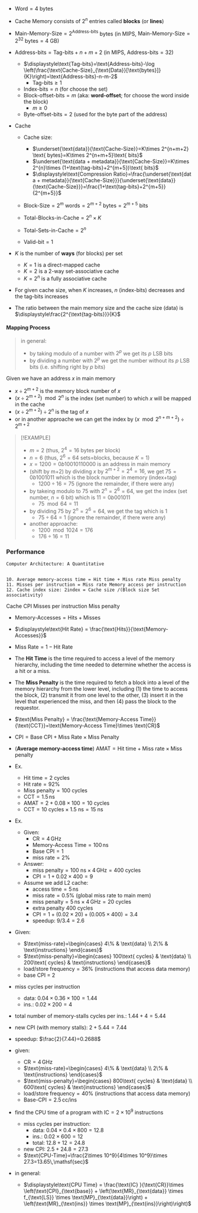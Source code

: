 - $\text{Word}=4\text{ bytes}$
- Cache Memory consists of $2^n$ entries called **blocks** (or **lines**)
- $\text{Main-Memory-Size}=2^{\text{Address-bits}}$ bytes (in MIPS, $\text{Main-Memory-Size}=2^{32}\text{ bytes}=4\text{ GB}$)
- $\text{Address-bits}=\text{Tag-bits}+n+m+2$ (in MIPS, $\text{Address-bits}=32$)
	- $\displaystyle\text{Tag-bits}=\text{Address-bits}-\log \left(\frac{\text{Cache-Size}_{\text{Data}}[\text{bytes}]}{K}\right)=\text{Address-bits}-n-m-2$
		- $\text{Tag-bits}\geq 1$
	- $\text{Index-bits}=n$ (for choose the set)
	- $\text{Block-offset-bits}=m$ (aka: **word-offset**; for choose the word inside the block)
		- $m\geq 0$
	- $\text{Byte-offset-bits}=2$ (used for the byte part of the address)
- Cache
	- Cache size:
		- $\underset{\text{data}}{\text{Cache-Size}}=K\times 2^{n+m+2} \text{ bytes}=K\times 2^{n+m+5}\text{ bits}$
		- $\underset{\text{data + metadata}}{\text{Cache-Size}}=K\times 2^{n}\times (1+\text{tag-bits}+2^{m+5})\text{ bits}$
		- $\displaystyle\text{Compression Ratio}=\frac{\underset{\text{data + metadata}}{\text{Cache-Size}}}{\underset{\text{data}}{\text{Cache-Size}}}=\frac{1+\text{tag-bits}+2^{m+5}}{2^{m+5}}$

	- $\text{Block-Size}=2^m \text{ words}=2^{m+2}\text{ bytes}=2^{m+5}\text{ bits}$
	- $\text{Total-Blocks-in-Cache}=2^n\times K$
	- $\text{Total-Sets-in-Cache}=2^n$
	- $\text{Valid-bit}=1$
- $K$ is the number of **ways** (for blocks) per set
	- $K=1$ is a direct-mapped cache
	- $K=2$ is a 2-way set-associative cache
	- $K=2^n$ is a fully associative cache
- For given cache size, when $K$ increases, $n$ (index-bits) decreases and the tag-bits increases


- The ratio between the main memory size and the cache size (data) is $\displaystyle\frac{2^{\text{tag-bits}}}{K}$

#### Mapping Process

>  in general:
>  - by taking modulo of a number with $2^p$ we get its $p$ LSB bits
>  - by dividing a number with $2^p$ we get the number without its $p$ LSB bits (i.e. shifting right by $p$ bits)

Given we have an address $x$ in main memory

- $x \div 2^{m+2}$ is the memory block number of $x$ 
- $(x \div 2^{m+2}) \mod 2^n$ is the index (set number) to which $x$ will be mapped in the cache
- $(x \div 2^{m+2}) \div 2^n$ is the tag of $x$
- or in another approache we can get the index by $(x \mod 2^{n+m+2}) \div 2^{m+2}$ 


> [!EXAMPLE]
> - $m=2$ (thus, $2^4=16$ bytes per block)
> - $n=6$ (thus, $2^6=64$ sets=blocks, because $K=1$)
> - $x=1200=0b10010110000$ is an address in main memory
> - (shift by m+2) by dividing $x$ by $2^{m+2}=2^4=16$, we get $75=0b1001011$ which is the block number in memory (index+tag)
> 	- $1200\div 16=75$ (ignore the remainder, if there were any)
> - by takeing modulo to $75$ with $2^n=2^6=64$, we get the index (set number, $n=6$ bit) which is $11=0b001011$
> 	- $75\mod 64=11$
> - by dividing $75$ by $2^n=2^6=64$, we get the tag which is $1$
> 	- $75\div 64=1$ (ignore the remainder, if there were any)
> - another approache:
> 	- $1200 \mod 1024=176$
> 	- $176 \div 16 = 11$

### Performance

```
Computer Architecture: A Quantitative


10. Average memory-access time = Hit time + Miss rate Miss penalty 
11. Misses per instruction = Miss rate Memory access per instruction 
12. Cache index size: 2index = Cache size /(Block size Set associativity)
```

Cache CPI Misses per instruction Miss penalty

- $\text{Memory-Accesses} = \text{Hits} + \text{Misses}$
- $\displaystyle\text{Hit Rate} = \frac{\text{Hits}}{\text{Memory-Accesses}}$
- $\displaystyle\text{Miss Rate} =1-\text{Hit Rate}$
- The **Hit Time** is the time required to access a level of the memory hierarchy, including the time needed to determine whether the access is a hit or a miss.
- The **Miss Penalty** is the time required to fetch a block into a level of the memory hierarchy from the lower level, including (1) the time to access the block, (2) transmit it from one level to the other, (3) insert it in the level that experienced the miss, and then (4) pass the block to the requestor.
- $\text{Miss Penalty} = \frac{\text{Memory-Access Time}}{\text{CCT}}=\text{Memory-Access Time}\times \text{CR}$




- $\text{CPI}=\text{Base CPI}+\text{Miss Rate}\times \text{Miss Penalty}$
- (**Average memory-access time**) $\text{AMAT}= \text{Hit time} + \text{Miss rate} \times \text{Miss penalty}$

- Ex.
	- $\text{Hit time}=2\text{ cycles}$
	- $\text{Hit rate}=92\%$
	- $\text{Miss penalty}=100\text{ cycles}$
	- $\text{CCT}=1.5 \,\mathsf{ns}$
	- $\text{AMAT}=2+0.08\times 100=10\text{ cycles}$
	- $\text{CCT}=10\text{ cycles}\times 1.5\text{ ns}=15\text{ ns}$

- Ex.
	- Given:
		- $\text{CR}=4\,\mathsf{GHz}$
		- $\text{Memory-Access Time}=100\,\mathsf{ns}$
		- $\text{Base CPI}=1$
		- $\text{miss rate}=2\%$
	- Answer:
		- $\text{miss penalty}=100\text{ ns}\times 4\,\mathsf{GHz}=400\text{ cycles}$
		- $\text{CPI}=1+0.02\times 400=9$
	- Assume we add L2 cache:
		- $\text{access time}=5\,\mathsf{ns}$
		- $\text{miss rate}=0.5\%$ (global miss rate to main mem)
		- $\text{miss penalty}=5\,\mathsf{ns}\times 4\,\mathsf{GHz}=20\text{ cycles}$
		- extra penalty 400 cycles 
		- $\text{CPI}=1+(0.02 \times 20)+(0.005\times 400)=3.4$
		- speedup: $9/3.4=2.6$

- Given:
	- $\text{miss-rate}=\begin{cases} 4\% & \text{data} \\ 2\% & \text{instructions} \end{cases}$
	- $\text{miss-penalty}=\begin{cases} 100\text{ cycles} & \text{data} \\ 200\text{ cycles} & \text{instructions} \end{cases}$
	- $\text{load/store frequency}=36\%$ (instructions that access data memory)
	- base CPI = 2
- miss cycles per instruction
	- data: $0.04\times 0.36\times 100=1.44$
	- ins.: $0.02\times 200=4$
- total number of memory-stalls cycles per ins.: $1.44+4=5.44$
- new CPI (with memory stalls): $2+5.44=7.44$
- speedup: $\frac{2}{7.44}=0.2688$


 - given:
	- $\text{CR}=4\,\mathsf{GHz}$
	- $\text{miss-rate}=\begin{cases} 4\% & \text{data} \\ 2\% & \text{instructions} \end{cases}$
	- $\text{miss-penalty}=\begin{cases} 800\text{ cycles} & \text{data} \\ 600\text{ cycles} & \text{instructions} \end{cases}$
	- $\text{load/store frequency}=40\%$ (instructions that access data memory)
	- $\text{Base-CPI} = 2.5\,\mathsf{cc/ins}$
- find the CPU time of a program with $\text{IC}=2\times 10^9$ instructions
	- miss cycles per instruction:
		- data: $0.04\times 0.4\times 800=12.8$
		- ins.: $0.02\times 600=12$
		- total: $12.8+12=24.8$
	- new CPI: $2.5+24.8=27.3$
	- $\text{CPU-Time}=\frac{2\times 10^9}{4\times 10^9}\times 27.3=13.65\,\mathsf{sec}$
- in general:
	- $\displaystyle\text{CPU Time} = \frac{\text{IC} }{\text{CR}}\times \left(\text{CPI}_{\text{base}} + \left(\text{MR}_{\text{data}} \times f_{\text{LS}} \times \text{MP}_{\text{data}}\right) + \left(\text{MR}_{\text{ins}} \times \text{MP}_{\text{ins}}\right)\right)$
